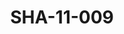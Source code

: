 ---
pid: SHA-11-009
title: SHA-11-009
language: en
original_label: 
rights: Sharhabil Ahmed
location_of_original: Sharhabil Ahmed
photographer_or_studio: Jurg Kobler
scanned_from: photograph 10.8 by 14.9
_date: '1966'
location: Ethiopia, Addis Ababa
description: Haile Selassie in crowd
additional_notes: 
permission_display: 'yes'
on_server: 'no'
on_website: 'no'
permalink: /photopages/en/SHA-11-009
layout: photo-page
---